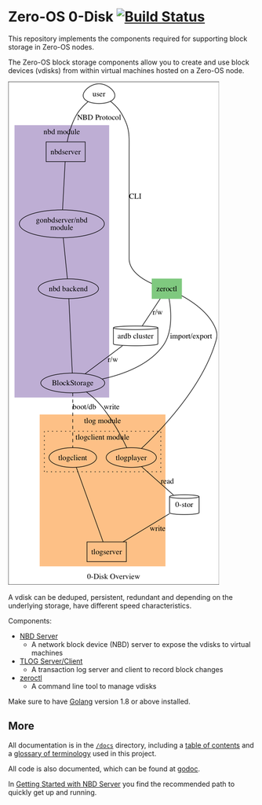 # Zero-OS 0-Disk [![Build Status](https://travis-ci.org/zero-os/0-Disk.svg?branch=master)](https://travis-ci.org/zero-os/0-Disk)

This repository implements the components required for supporting block storage in Zero-OS nodes.

The Zero-OS block storage components allow you to create and use block devices (vdisks) from within virtual machines hosted on a Zero-OS node.

![0-Disk overview](/docs/assets/zerodisk_overview.png)

A vdisk can be deduped, persistent, redundant and depending on the underlying storage, have different speed characteristics.

Components:
* [NBD Server](nbd/nbdserver/)
  - A network block device (NBD) server to expose the vdisks to virtual machines
* [TLOG Server/Client](tlog/)
  - A transaction log server and client to record block changes
* [zeroctl](zeroctl/)
  - A command line tool to manage vdisks

Make sure to have [Golang](https://golang.org/) version 1.8 or above installed.

## More

All documentation is in the [`/docs`](docs/) directory, including a [table of contents](/docs/SUMMARY.md) and a [glossary of terminology](/docs/glossary.md) used in this project.

All code is also documented, which can be found at [godoc](http://godoc.org/github.com/zero-os/0-Disk).

In [Getting Started with NBD Server](/docs/gettingstarted/gettingstarted.md) you find the recommended path to quickly get up and running.
